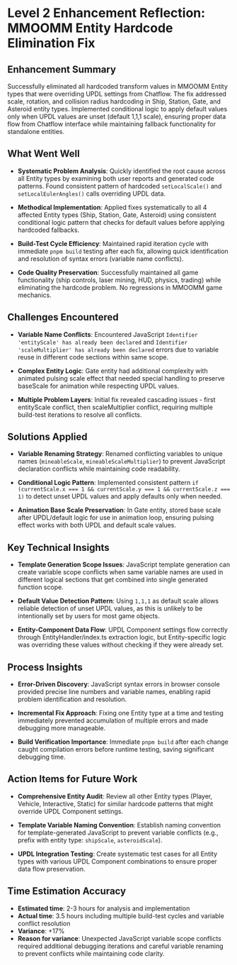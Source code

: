 # Level 2 Enhancement Reflection: MMOOMM Entity Hardcode Elimination Fix

## Enhancement Summary

Successfully eliminated all hardcoded transform values in MMOOMM Entity types that were overriding UPDL settings from Chatflow. The fix addressed scale, rotation, and collision radius hardcoding in Ship, Station, Gate, and Asteroid entity types. Implemented conditional logic to apply default values only when UPDL values are unset (default 1,1,1 scale), ensuring proper data flow from Chatflow interface while maintaining fallback functionality for standalone entities.

## What Went Well

-   **Systematic Problem Analysis**: Quickly identified the root cause across all Entity types by examining both user reports and generated code patterns. Found consistent pattern of hardcoded `setLocalScale()` and `setLocalEulerAngles()` calls overriding UPDL data.

-   **Methodical Implementation**: Applied fixes systematically to all 4 affected Entity types (Ship, Station, Gate, Asteroid) using consistent conditional logic pattern that checks for default values before applying hardcoded fallbacks.

-   **Build-Test Cycle Efficiency**: Maintained rapid iteration cycle with immediate `pnpm build` testing after each fix, allowing quick identification and resolution of syntax errors (variable name conflicts).

-   **Code Quality Preservation**: Successfully maintained all game functionality (ship controls, laser mining, HUD, physics, trading) while eliminating the hardcode problem. No regressions in MMOOMM game mechanics.

## Challenges Encountered

-   **Variable Name Conflicts**: Encountered JavaScript `Identifier 'entityScale' has already been declared` and `Identifier 'scaleMultiplier' has already been declared` errors due to variable reuse in different code sections within same scope.

-   **Complex Entity Logic**: Gate entity had additional complexity with animated pulsing scale effect that needed special handling to preserve baseScale for animation while respecting UPDL values.

-   **Multiple Problem Layers**: Initial fix revealed cascading issues - first entityScale conflict, then scaleMultiplier conflict, requiring multiple build-test iterations to resolve all conflicts.

## Solutions Applied

-   **Variable Renaming Strategy**: Renamed conflicting variables to unique names (`mineableScale`, `mineableScaleMultiplier`) to prevent JavaScript declaration conflicts while maintaining code readability.

-   **Conditional Logic Pattern**: Implemented consistent pattern `if (currentScale.x === 1 && currentScale.y === 1 && currentScale.z === 1)` to detect unset UPDL values and apply defaults only when needed.

-   **Animation Base Scale Preservation**: In Gate entity, stored base scale after UPDL/default logic for use in animation loop, ensuring pulsing effect works with both UPDL and default scale values.

## Key Technical Insights

-   **Template Generation Scope Issues**: JavaScript template generation can create variable scope conflicts when same variable names are used in different logical sections that get combined into single generated function scope.

-   **Default Value Detection Pattern**: Using `1,1,1` as default scale allows reliable detection of unset UPDL values, as this is unlikely to be intentionally set by users for most game objects.

-   **Entity-Component Data Flow**: UPDL Component settings flow correctly through EntityHandler/index.ts extraction logic, but Entity-specific logic was overriding these values without checking if they were already set.

## Process Insights

-   **Error-Driven Discovery**: JavaScript syntax errors in browser console provided precise line numbers and variable names, enabling rapid problem identification and resolution.

-   **Incremental Fix Approach**: Fixing one Entity type at a time and testing immediately prevented accumulation of multiple errors and made debugging more manageable.

-   **Build Verification Importance**: Immediate `pnpm build` after each change caught compilation errors before runtime testing, saving significant debugging time.

## Action Items for Future Work

-   **Comprehensive Entity Audit**: Review all other Entity types (Player, Vehicle, Interactive, Static) for similar hardcode patterns that might override UPDL Component settings.

-   **Template Variable Naming Convention**: Establish naming convention for template-generated JavaScript to prevent variable conflicts (e.g., prefix with entity type: `shipScale`, `asteroidScale`).

-   **UPDL Integration Testing**: Create systematic test cases for all Entity types with various UPDL Component combinations to ensure proper data flow preservation.

## Time Estimation Accuracy

-   **Estimated time**: 2-3 hours for analysis and implementation
-   **Actual time**: 3.5 hours including multiple build-test cycles and variable conflict resolution
-   **Variance**: +17%
-   **Reason for variance**: Unexpected JavaScript variable scope conflicts required additional debugging iterations and careful variable renaming to prevent conflicts while maintaining code clarity.
